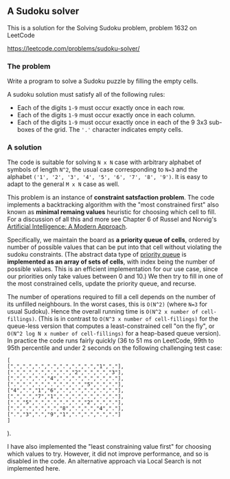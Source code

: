 ## A Sudoku solver

This is a solution for the Solving Sudoku problem, problem 1632 on LeetCode

https://leetcode.com/problems/sudoku-solver/

### The problem

Write a program to solve a Sudoku puzzle by filling the empty cells.

A sudoku solution must satisfy all of the following rules:

* Each of the digits `1-9` must occur exactly once in each row.
* Each of the digits `1-9` must occur exactly once in each column.
* Each of the digits `1-9` must occur exactly once in each of the 9 3x3 sub-boxes of the grid.
The `'.'` character indicates empty cells.

### A solution

The code is suitable for solving `N x N` case with arbitrary alphabet of symbols of length `N^2`, the usual case corresponding to `N=3` and the alphabet `('1', '2', '3', '4', '5', '6', '7', '8', '9')`. It is easy to adapt to the general `M x N` case as well.

This problem is an instance of **constraint satsfaction problem**. The code implements a backtracking algorithm with the
"most constrained first" also known as **minimal remaing values** heuristic for choosing which cell to fill. For a discussion of all this and more see  Chapter 6 of Russel and Norvig's [Artificial Intelligence: A Modern Approach](http://aima.cs.berkeley.edu/contents.html).

Specifically, we maintain the board as **a priority queue of cells**,
ordered by number of possible values that can be put into that cell
without violating the sudoku constraints.
(The abstract data type of [priority queue](https://en.wikipedia.org/wiki/Priority_queue) is **implemented as an array of sets of cells**,
with index being the number of possible values.
This is an efficient implementation for our use case,
since our priorities only take values between 0 and 10.)
We then try to fill in one of the most constrained cells,
update the priority queue, and recurse.

The number of operations required to fill a cell
depends on the number of its unfilled neighbours.
In the worst cases, this is `O(N^2)` (where `N=3` for usual Sudoku).
Hence the overall running time is `O(N^2 x number of cell-fillings)`.
(This is in contrast to `O(N^3 x number of cell-fillings)` for the queue-less
version that computes a least-constrained cell "on the fly", or
`O(N^2 log N x number of cell-fillings)` for a heap-based queue version).
In practice the code runs fairly quickly
(36 to 51 ms on LeetCode, 99th to 95th percentile
and under 2 seconds on the following challenging test case:
```
[
[".",".",".",".",".",".",".","1","."],
[".",".",".",".",".","2",".",".","3"],
[".",".",".","4",".",".",".",".","."],
[".",".",".",".",".",".","5",".","."],
["4",".","1","6",".",".",".",".","."],
[".",".","7","1",".",".",".",".","."],
[".","5",".",".",".",".","2",".","."],
[".",".",".",".","8",".",".","4","."],
[".","3",".","9","1",".",".",".","."]
]
```
).

I have also implemented the "least constraining value first"
for choosing which values to try.
However, it did not improve performance, and so is disabled in the code. An alternative approach via Local Search is not implemented here.
